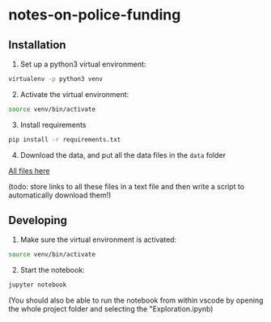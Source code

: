 # notes-on-police-funding

## Installation

1) Set up a python3 virtual environment:

```bash
virtualenv -p python3 venv
```

2) Activate the virtual environment:

```bash
source venv/bin/activate
```

3) Install requirements

```bash
pip install -r requirements.txt
```

4) Download the data, and put all the data files in the `data` folder

[All files here](https://drive.google.com/drive/folders/1nxB27pv7zMcT0Di2-e3ld2looV_CrV0r?usp=sharing)

(todo: store links to all these files in a text file and then write a script to automatically download them!)

## Developing

1) Make sure the virtual environment is activated:

```bash
source venv/bin/activate
```

2) Start the notebook:

```bash
jupyter notebook
```

(You should also be able to run the notebook from within vscode by opening the whole project folder and selecting the "Exploration.ipynb)
